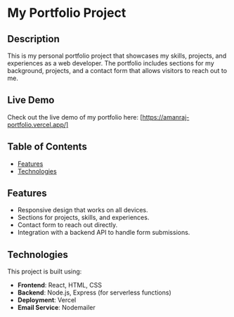 # My Portfolio Project

## Description
This is my personal portfolio project that showcases my skills, projects, and experiences as a web developer. The portfolio includes sections for my background, projects, and a contact form that allows visitors to reach out to me.

## Live Demo
Check out the live demo of my portfolio here: [https://amanraj-portfolio.vercel.app/]

## Table of Contents
- [Features](#features)
- [Technologies](#technologies)


## Features
- Responsive design that works on all devices.
- Sections for projects, skills, and experiences.
- Contact form to reach out directly.
- Integration with a backend API to handle form submissions.

## Technologies
This project is built using:
- **Frontend**: React, HTML, CSS
- **Backend**: Node.js, Express (for serverless functions)
- **Deployment**: Vercel
- **Email Service**: Nodemailer
